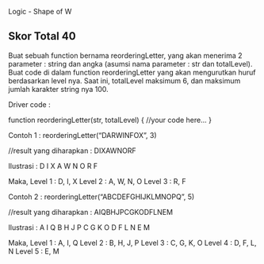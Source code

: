 Logic - Shape of W

## Skor Total 40

Buat sebuah function bernama reorderingLetter, yang akan menerima 2 parameter : string dan angka (asumsi nama parameter : str dan totalLevel). Buat code di dalam function reorderingLetter yang akan mengurutkan huruf berdasarkan level nya. Saat ini, totalLevel maksimum 6, dan maksimum jumlah karakter string nya 100.

Driver code :

function reorderingLetter(str, totalLevel) {
  //your code here...
}


Contoh 1 :
reorderingLetter(“DARWINFOX”, 3)

//result yang diharapkan : DIXAWNORF

Ilustrasi :
D    	     I  	     X
    A	  W     N   O
      R		      F

Maka,
Level 1 : D, I, X
Level 2 : A, W, N, O
Level 3 : R, F


Contoh 2 :
reorderingLetter(“ABCDEFGHIJKLMNOPQ”, 5)

//result yang diharapkan : AIQBHJPCGKODFLNEM

Ilustrasi :
A                      I                     Q
   B               H    J                 P
      C         G          K           O
         D    F                L     N
            E                       M

Maka,
Level 1 : A, I, Q
Level 2 : B, H, J, P
Level 3 : C, G, K, O
Level 4 : D, F, L, N
Level 5 : E, M
